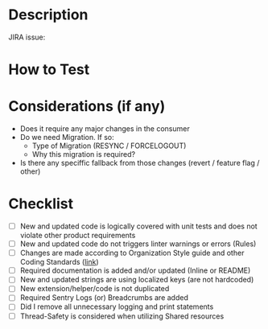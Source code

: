 # Description
JIRA issue: <Insert link here>
<Add description of changes in this PR that gives additional context to reviewers.>

# How to Test
<Add testing steps needed to verify changes>

# Considerations (if any)
- Does it require any major changes in the consumer
- Do we need Migration. If so:
    - Type of Migration (RESYNC / FORCELOGOUT)
    - Why this migration is required?
- Is there any speciffic fallback from those changes (revert / feature flag / other)

# Checklist
- [ ] New and updated code is logically covered with unit tests and does not violate other product requirements
- [ ] New and updated code do not triggers linter warnings or errors (Rules)
- [ ] Changes are made according to Organization Style guide and other Coding Standards ([link](https://github.com/Adaptavant/Anywhere-IOS-Container/blob/main/Documentation/Code%20Standard.md#ios-code-standard))
- [ ] Required documentation is added and/or updated (Inline or README)
- [ ] New and updated strings are using localized keys (are not hardcoded)
- [ ] New extension/helper/code is not duplicated
- [ ] Required Sentry Logs (or) Breadcrumbs are added
- [ ] Did I remove all unnecessary logging and print statements
- [ ] Thread-Safety is considered when utilizing Shared resources